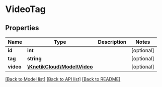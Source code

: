 # VideoTag

## Properties
Name | Type | Description | Notes
------------ | ------------- | ------------- | -------------
**id** | **int** |  | [optional] 
**tag** | **string** |  | [optional] 
**video** | [**\KnetikCloud\Model\Video**](Video.md) |  | [optional] 

[[Back to Model list]](../README.md#documentation-for-models) [[Back to API list]](../README.md#documentation-for-api-endpoints) [[Back to README]](../README.md)


